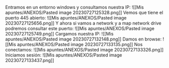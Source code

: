 Entramos en un entorno windows y consultamos nuestra IP:
![[Mis apuntes/ANEXOS/Pasted image 20230727125328.png]]
Vemos que tiene el puerto 445 abierto:
![[Mis apuntes/ANEXOS/Pasted image 20230727125656.png]]
Y ahora si vamos a network y a map network drive podremos consultar este puerto:
![[Mis apuntes/ANEXOS/Pasted image 20230727125749.png]]
Cargamos nuestra IP:
![[Mis apuntes/ANEXOS/Pasted image 20230727132148.png]]
Damos en browse:
![[Mis apuntes/ANEXOS/Pasted image 20230727133135.png]]
Nos conectamos:
![[Mis apuntes/ANEXOS/Pasted image 20230727133326.png]]
Iniciamos sesión:
![[Mis apuntes/ANEXOS/Pasted image 20230727133437.png]]
